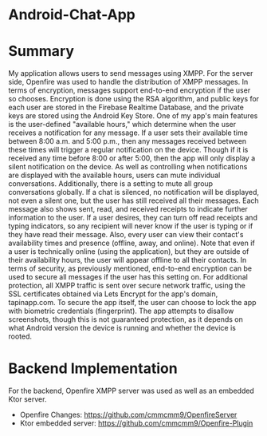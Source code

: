 # Android-Chat-App
# Summary
My application allows users to send messages using XMPP. For the server side, Openfire was used to handle the distribution of XMPP messages. In terms of encryption, messages support end-to-end encryption if the user so chooses. Encryption is done using the RSA algorithm, and public keys for each user are stored in the Firebase Realtime Database, and the private keys are stored using the Android Key Store. One of my app's main features is the user-defined "available hours," which determine when the user receives a notification for any message. If a user sets their available time between 8:00 a.m. and 5:00 p.m., then any messages received between these times will trigger a regular notification on the device. Though if it is received any time before 8:00 or after 5:00, then the app will only display a silent notification on the device. 
As well as controlling when notifications are displayed with the available hours, users can mute individual conversations. Additionally, there is a setting to mute all group conversations globally. If a chat is silenced, no notification will be displayed, not even a silent one, but the user has still received all their messages.
Each message also shows sent, read, and received receipts to indicate further information to the user. If a user desires, they can turn off read receipts and typing indicators, so any recipient will never know if the user is typing or if they have read their message. Also, every user can view their contact's availability times and presence (offline, away, and online). Note that even if a user is technically online (using the application), but they are outside of their availability hours, the user will appear offline to all their contacts.
In terms of security, as previously mentioned, end-to-end encryption can be used to secure all messages if the user has this setting on. For additional protection, all XMPP traffic is sent over secure network traffic, using the SSL certificates obtained via Lets Encrypt for the app's domain, tapinapp.com. To secure the app itself, the user can choose to lock the app with biometric credentials (fingerprint). The app attempts to disallow screenshots, though this is not guaranteed protection, as it depends on what Android version the device is running and whether the device is rooted. 

# Backend Implementation
For the backend, Openfire XMPP server was used as well as an embedded Ktor server. 
* Openfire Changes: https://github.com/cmmcmm9/OpenfireServer
* Ktor embedded server: https://github.com/cmmcmm9/Openfire-Plugin
